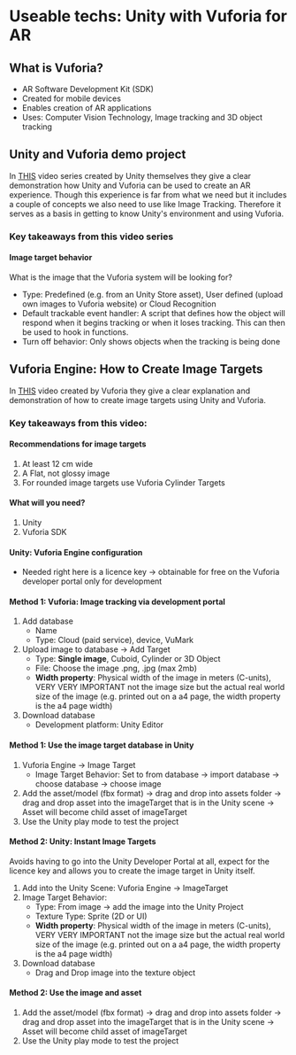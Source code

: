 # Useable techs: Unity with Vuforia for AR

## What is Vuforia?
* AR Software Development Kit (SDK)
* Created for mobile devices
* Enables creation of AR applications
* Uses: Computer Vision Technology, Image tracking and 3D object tracking

## Unity and Vuforia demo project
In [THIS](https://www.youtube.com/watch?v=9XikHnTiukk&list=PLX2vGYjWbI0Thl0pOCbKWrbbiw7RWiRG7&index=1) video series created by Unity themselves they give a clear demonstration how Unity and Vuforia can be used to create an AR experience. Though this experience is far from what we need but it includes a couple of concepts we also need to use like Image Tracking. Therefore it serves as a basis in getting to know Unity's environment and using Vuforia.

### Key takeaways from this video series
#### Image target behavior
What is the image that the Vuforia system will be looking for?
* Type: Predefined (e.g. from an Unity Store asset), User defined (upload own images to Vuforia website) or Cloud Recognition
* Default trackable event handler: A script that defines how the object will respond when it begins tracking or when it loses tracking. This can then be used to hook in functions.
* Turn off behavior: Only shows objects when the tracking is being done

## Vuforia Engine: How to Create Image Targets
In [THIS](https://www.youtube.com/watch?v=Z4bBMpa4xWo) video created by Vuforia they give a clear explanation and demonstration of how to create image targets using Unity and Vuforia.

### Key takeaways from this video: 
#### Recommendations for image targets
1. At least 12 cm wide
2. A Flat, not glossy image
3. For rounded image targets use Vuforia Cylinder Targets

#### What will you need? 
1. Unity
2. Vuforia SDK

#### Unity: Vuforia Engine configuration
* Needed right here is a licence key -> obtainable for free on the Vuforia developer portal only for development

#### Method 1: Vuforia: Image tracking via development portal
1. Add database
    * Name 
    * Type: Cloud (paid service), device, VuMark
2. Upload image to database -> Add Target
    * Type: **Single image**, Cuboid, Cylinder or 3D Object
    * File: Choose the image .png, .jpg (max 2mb)
    * **Width property**: Physical width of the image in meters (C-units), VERY VERY IMPORTANT not the image size but the actual real world size of the image (e.g. printed out on a a4 page, the width property is the a4 page width)
3. Download database
    * Development platform: Unity Editor

#### Method 1: Use the image target database in Unity
1. Vuforia Engine -> Image Target
    * Image Target Behavior: Set to from database -> import database -> choose database -> choose image
2. Add the asset/model (fbx format) -> drag and drop into assets folder -> drag and drop asset into the imageTarget that is in the Unity scene -> Asset will become child asset of imageTarget
3. Use the Unity play mode to test the project

#### Method 2: Unity: Instant Image Targets
Avoids having to go into the Unity Developer Portal at all, expect for the licence key and allows you to create the image target in Unity itself. 
1. Add into the Unity Scene: Vuforia Engine -> ImageTarget 
2. Image Target Behavior: 
    * Type: From image -> add the image into the Unity Project
    * Texture Type: Sprite (2D or UI)
    * **Width property**: Physical width of the image in meters (C-units), VERY VERY IMPORTANT not the image size but the actual real world size of the image (e.g. printed out on a a4 page, the width property is the a4 page width)
3. Download database
    * Drag and Drop image into the texture object

#### Method 2: Use the image and asset
1. Add the asset/model (fbx format) -> drag and drop into assets folder -> drag and drop asset into the imageTarget that is in the Unity scene -> Asset will become child asset of imageTarget
2. Use the Unity play mode to test the project






